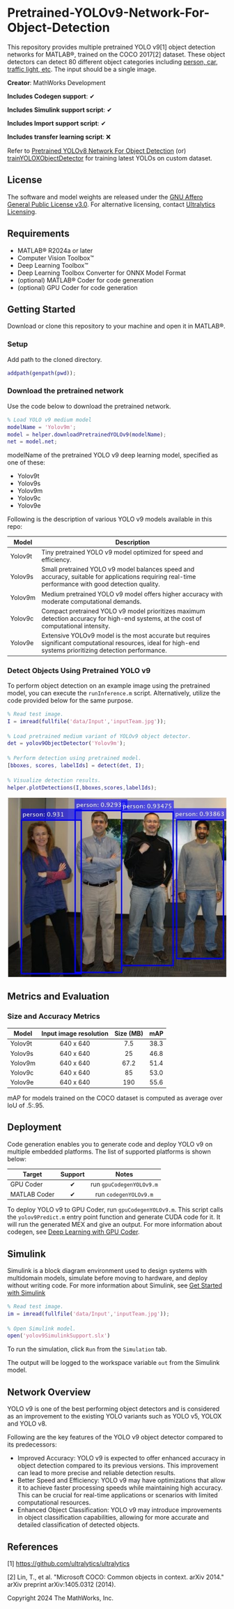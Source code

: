# Pretrained-YOLOv9-Network-For-Object-Detection

This repository provides multiple pretrained YOLO v9[1] object detection networks for MATLAB®, trained on the COCO 2017[2] dataset. These object detectors can detect 80 different object categories including [person, car, traffic light, etc](/src/%2Bhelper/getCOCOClasess.m).
The input should be a single image.

**Creator**: MathWorks Development

**Includes Codegen support**: ✔

**Includes Simulink support script**: ✔

**Includes Import support script**: ✔

**Includes transfer learning script**: ❌  

Refer to [Pretrained YOLOv8 Network For Object Detection](https://github.com/matlab-deep-learning/Pretrained-YOLOv8-Network-For-Object-Detection) (or) [trainYOLOXObjectDetector](https://in.mathworks.com/help/vision/ref/trainyoloxobjectdetector.html) for training latest YOLOs on custom dataset.


## License
The software and model weights are released under the [GNU Affero General Public License v3.0](https://github.com/ultralytics/ultralytics?tab=AGPL-3.0-1-ov-file#readme). For alternative licensing, contact [Ultralytics Licensing](https://www.ultralytics.com/license).

## Requirements
- MATLAB® R2024a or later
- Computer Vision Toolbox™
- Deep Learning Toolbox™
- Deep Learning Toolbox Converter for ONNX Model Format
- (optional) MATLAB® Coder for code generation
- (optional) GPU Coder for code generation

## Getting Started
Download or clone this repository to your machine and open it in MATLAB®.

### Setup
Add path to the cloned directory.

```matlab
addpath(genpath(pwd));
```

### Download the pretrained network
Use the code below to download the pretrained network.

```matlab
% Load YOLO v9 medium model
modelName = 'Yolov9m';
model = helper.downloadPretrainedYOLOv9(modelName);
net = model.net;
```

modelName of the pretrained YOLO v9 deep learning model, specified as one of these:
- Yolov9t
- Yolov9s
- Yolov9m
- Yolov9c
- Yolov9e

Following is the description of various YOLO v9 models available in this repo:

| Model         |                                      Description                                                                                                                   |
|-------------- |--------------------------------------------------------------------------------------------------------------------------------------------------------------------|
| Yolov9t       |   Tiny pretrained YOLO v9 model optimized for speed and efficiency.                                                                                                |
| Yolov9s       |   Small pretrained YOLO v9 model balances speed and accuracy, suitable for applications requiring real-time performance with good detection quality.               |
| Yolov9m       |   Medium pretrained YOLO v9 model offers higher accuracy with moderate computational demands.                                                                      |
| Yolov9c       |   Compact pretrained YOLO v9 model prioritizes maximum detection accuracy for high-end systems, at the cost of computational intensity.                              |
| Yolov9e       |   Extensive YOLOv9 model is the most accurate but requires significant computational resources, ideal for high-end systems prioritizing detection performance.   |

### Detect Objects Using Pretrained YOLO v9
To perform object detection on an example image using the pretrained model, you can execute the `runInference.m` script. Alternatively, utilize the code provided below for the same purpose.

```matlab
% Read test image.
I = imread(fullfile('data/Input','inputTeam.jpg'));

% Load pretrained medium variant of YOLOv9 object detector.
det = yolov9ObjectDetector('Yolov9m');

% Perform detection using pretrained model.
[bboxes, scores, labelIds] = detect(det, I);

% Visualize detection results.
helper.plotDetections(I,bboxes,scores,labelIds);
```
![Results](/data/Output/inputTeamResults.jpeg)

## Metrics and Evaluation

### Size and Accuracy Metrics

| Model         | Input image resolution | Size (MB) | mAP  |
|-------------- |:----------------------:|:---------:|:----:|
| Yolov9t       |       640 x 640        |  7.5      | 38.3 |
| Yolov9s       |       640 x 640        |  25       | 46.8 |
| Yolov9m       |       640 x 640        |  67.2     | 51.4 |
| Yolov9c       |       640 x 640        |  85       | 53.0 |
| Yolov9e       |       640 x 640        |  190      | 55.6 |

mAP for models trained on the COCO dataset is computed as average over IoU of .5:.95.

## Deployment
Code generation enables you to generate code and deploy YOLO v9 on multiple embedded platforms. The list of supported platforms is shown below:

| Target                             |  Support  |   Notes                     |
|------------------------------------|:---------:|:---------------------------:|
| GPU Coder                          |     ✔     |    run `gpuCodegenYOLOv9.m` |
| MATLAB Coder                       |     ✔     |    run `codegenYOLOv9.m`    |

To deploy YOLO v9 to GPU Coder, run `gpuCodegenYOLOv9.m`. This script calls the `yolov9Predict.m` entry point function and generate CUDA code for it. It will run the generated MEX and give an output.
For more information about codegen, see [Deep Learning with GPU Coder](https://in.mathworks.com/help/gpucoder/gpucoder-deep-learning.html).

## Simulink
Simulink is a block diagram environment used to design systems with multidomain models, simulate before moving to hardware, and deploy without writing code. For more information about Simulink, see [Get Started with Simulink](https://in.mathworks.com/help/simulink/getting-started-with-simulink.html)

```matlab
% Read test image.
im = imread(fullfile('data/Input','inputTeam.jpg'));

% Open Simulink model.
open('yolov9SimulinkSupport.slx')
```
To run the simulation, click `Run` from the `Simulation` tab.

The output will be logged to the workspace variable `out` from the Simulink model.

## Network Overview
YOLO v9 is one of the best performing object detectors and is considered as an improvement to the existing YOLO variants such as YOLO v5, YOLOX and YOLO v8.

Following are the key features of the YOLO v9 object detector compared to its predecessors:
- Improved Accuracy: YOLO v9 is expected to offer enhanced accuracy in object detection compared to its previous versions. This improvement can lead to more precise and reliable detection results.
- Better Speed and Efficiency: YOLO v9 may have optimizations that allow it to achieve faster processing speeds while maintaining high accuracy. This can be crucial for real-time applications or scenarios with limited computational resources.
- Enhanced Object Classification: YOLO v9 may introduce improvements in object classification capabilities, allowing for more accurate and detailed classification of detected objects. 


## References
[1] https://github.com/ultralytics/ultralytics

[2] Lin, T., et al. "Microsoft COCO: Common objects in context. arXiv 2014." arXiv preprint arXiv:1405.0312 (2014).


Copyright 2024 The MathWorks, Inc.


